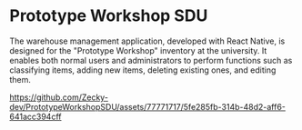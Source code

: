 # Prototype Workshop SDU

The warehouse management application, developed with React Native, is designed for the "Prototype Workshop" inventory at the university. It enables both normal users and administrators to perform functions such as classifying items, adding new items, deleting existing ones, and editing them.




https://github.com/Zecky-dev/PrototypeWorkshopSDU/assets/77771717/5fe285fb-314b-48d2-aff6-641acc394cff

